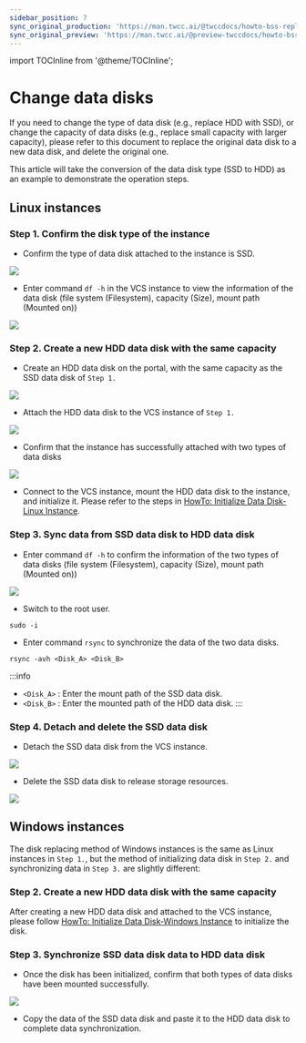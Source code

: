 ```yaml
---
sidebar_position: 7
sync_original_production: 'https://man.twcc.ai/@twccdocs/howto-bss-replace-data-vol-en' 
sync_original_preview: 'https://man.twcc.ai/@preview-twccdocs/howto-bss-replace-data-vol-en' 
---
```


import TOCInline from '@theme/TOCInline';

# Change data disks

If you need to change the type of data disk (e.g., replace HDD with SSD), or change the capacity of data disks (e.g., replace small capacity with larger capacity), please refer to this document to replace the original data disk to a new data disk, and delete the original one.

This article will take the conversion of the data disk type (SSD to HDD) as an example to demonstrate the operation steps.

<TOCInline toc={toc} />

## Linux instances


### Step 1. Confirm the disk type of the instance

* Confirm the type of data disk attached to the instance is SSD.

![](https://cos.twcc.ai/SYS-MANUAL/uploads/upload_56fbf74d4cdb053c62c7de4078d94e6c.png)


* Enter command `df -h` in the VCS instance to view the information of the data disk (file system (Filesystem), capacity (Size), mount path (Mounted on))

![](https://cos.twcc.ai/SYS-MANUAL/uploads/upload_3d9e1124e63cdcc6c839bdee8fc62b5c.png)


### Step 2. Create a new HDD data disk with the same capacity

* Create an HDD data disk on the portal, with the same capacity as the SSD data disk of `Step 1.`

![](https://cos.twcc.ai/SYS-MANUAL/uploads/upload_3be49aa561208a4f884332fa2f3f22c0.png)

* Attach the HDD data disk to the VCS instance of `Step 1.`

![](https://cos.twcc.ai/SYS-MANUAL/uploads/upload_22036a0e1bbc41a8ac754a19d2026509.png)


* Confirm that the instance has successfully attached with two types of data disks

![](https://cos.twcc.ai/SYS-MANUAL/uploads/upload_38d639e2727ad7c85445130035dbd04b.png)



* Connect to the VCS instance, mount the HDD data disk to the instance, and initialize it. Please refer to the steps in [HowTo: Initialize Data Disk-Linux Instance](https://man.twcc.ai/@twccdocs/howto-bss-init-vol-linux-en).

### Step 3. Sync data from SSD data disk to HDD data disk

* Enter command `df -h` to confirm the information of the two types of data disks (file system (Filesystem), capacity (Size), mount path (Mounted on))

![](https://cos.twcc.ai/SYS-MANUAL/uploads/upload_5f9b19ba05c409c20a49b5872c3c7e6f.png)


* Switch to the root user.

```
sudo -i
```

* Enter command `rsync` to synchronize the data of the two data disks.

```
rsync -avh <Disk_A> <Disk_B>
```

:::info
- `<Disk_A>` : Enter the mount path of the SSD data disk.
- `<Disk_B>` : Enter the mounted path of the HDD data disk.
:::

### Step 4. Detach and delete the SSD data disk

* Detach the SSD data disk from the VCS instance.

![](https://cos.twcc.ai/SYS-MANUAL/uploads/upload_8ce08c3d7ac56e50a39cebfce4968a3f.png)

* Delete the SSD data disk to release storage resources.


![](https://cos.twcc.ai/SYS-MANUAL/uploads/upload_b66699de0e7f1e26989d01450c2d813b.png)


## Windows instances

The disk replacing method of Windows instances is the same as Linux instances in `Step 1.`, but the method of initializing data disk in `Step 2.` and synchronizing data in `Step 3.` are slightly different:

### Step 2. Create a new HDD data disk with the same capacity

After creating a new HDD data disk and attached to the VCS instance, please follow [HowTo: Initialize Data Disk-Windows Instance](https://man.twcc.ai/@twccdocs/howto-bss-init-vol-windows-en) to initialize the disk.

### Step 3. Synchronize SSD data disk data to HDD data disk

*  Once the disk has been initialized, confirm that both types of data disks have been mounted successfully.

![](https://cos.twcc.ai/SYS-MANUAL/uploads/upload_25092478493e87b17ce423caec4f536e.png)

* Copy the data of the SSD data disk and paste it to the HDD data disk to complete data synchronization.